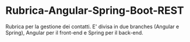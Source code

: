 # Rubrica-Angular-Spring-Boot-REST
Rubrica per la gestione dei contatti.
E' divisa in due branches (Angular e Spring), Angular per il front-end e Spring per il back-end.
